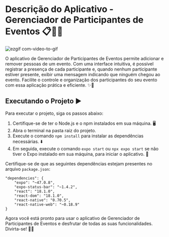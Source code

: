 # Descrição do Aplicativo - Gerenciador de Participantes de Eventos 📋👥📅
![ezgif com-video-to-gif](https://github.com/pedrohd21/App-Gerenciador-Participantes-Eventos/assets/67549131/cb6bde43-e763-47b3-ab09-e68e6c0fc525)

O aplicativo de Gerenciador de Participantes de Eventos permite adicionar e remover pessoas de um evento. Com uma interface intuitiva, é possível registrar a presença de cada participante e, quando nenhum participante estiver presente, exibir uma mensagem indicando que ninguém chegou ao evento. Facilite o controle e organização dos participantes do seu evento com essa aplicação prática e eficiente. ✨📱

## Executando o Projeto ▶️

Para executar o projeto, siga os passos abaixo:

1. Certifique-se de ter o Node.js e o npm instalados em sua máquina. 🖥️
2. Abra o terminal na pasta raiz do projeto.
3. Execute o comando `npm install` para instalar as dependências necessárias. ⬇️
4. Em seguida, execute o comando `expo start` ou `npx expo start` se não tiver o Expo instalado em sua máquina, para iniciar o aplicativo. 🚀

Certifique-se de que as seguintes dependências estejam presentes no arquivo `package.json`:
```
"dependencies": {
    "expo": "~47.0.8",
    "expo-status-bar": "~1.4.2",
    "react": "18.1.0",
    "react-dom": "18.1.0",
    "react-native": "0.70.5",
    "react-native-web": "~0.18.9"
}
```

Agora você está pronto para usar o aplicativo de Gerenciador de Participantes de Eventos e desfrutar de todas as suas funcionalidades. Divirta-se! 🎉👏
